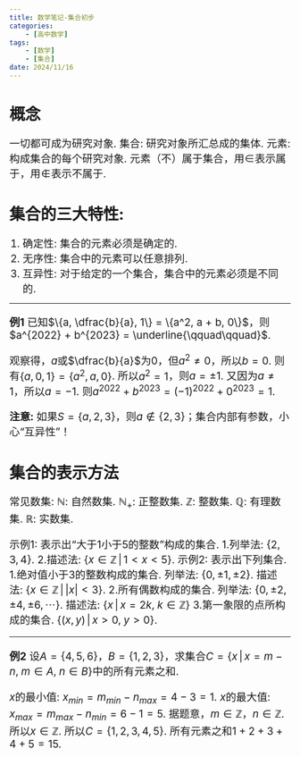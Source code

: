 ```yaml
---
title: 数学笔记-集合初步
categories:
    - [高中数学]
tags:
    - [数学]
    - [集合]
date: 2024/11/16
---
```

# 概念
一切都可成为研究对象.
集合: 研究对象所汇总成的集体.
元素: 构成集合的每个研究对象.
元素（不）属于集合，用$\in$表示属于，用$\notin$表示不属于.

# 集合的三大特性:
1. 确定性: 集合的元素必须是确定的.
2. 无序性: 集合中的元素可以任意排列.
3. 互异性: 对于给定的一个集合，集合中的元素必须是不同的.

---
**例1** 已知$\{a, \dfrac{b}{a}, 1\} = \{a^2, a + b, 0\}$，则$a^{2022} + b^{2023} = \underline{\qquad\qquad}$.

观察得，$a$或$\dfrac{b}{a}$为$0$，但$a^2 \neq 0$，所以$b = 0$.
则有$\{a, 0, 1\} = \{a^2, a, 0\}$.
所以$a^2 = 1$，则$a = \pm 1$.
又因为$a \neq 1$，所以$a = -1$.
则$a^{2022} + b^{2023} = (-1)^{2022} + 0^{2023} = 1$.

**注意:** 如果$S = \{a, 2, 3\}$，则$a \notin \{2, 3\}$；集合内部有参数，小心“互异性”！

# 集合的表示方法
常见数集:
$\mathbb{N}$: 自然数集.
$\mathbb{N_+}$: 正整数集.
$\mathbb{Z}$: 整数集.
$\mathbb{Q}$: 有理数集.
$\mathbb{R}$: 实数集.

示例1: 表示出“大于$1$小于$5$的整数”构成的集合.
1.列举法: $\{2, 3, 4\}$.
2.描述法: $\{x \in \mathbb{Z} \,|\, 1 < x < 5\}$.
示例2: 表示出下列集合.
1.绝对值小于$3$的整数构成的集合.
列举法: $\{0, \pm 1, \pm 2\}$.
描述法: $\{x \in \mathbb{Z} \,|\, \lvert x \rvert < 3\}$.
2.所有偶数构成的集合.
列举法: $\{0, \pm 2, \pm 4, \pm 6, \cdots\}$.
描述法: $\{x \,|\, x = 2k,\; k \in \mathbb{Z}\}$
3.第一象限的点所构成的集合.
$\{(x, y) \,|\, x > 0,\; y > 0\}$.

---
**例2** 设$A = \{4, 5, 6\}$，$B = \{1, 2, 3\}$，求集合$C = \{x \,|\, x = m - n,\; m \in A ,\; n \in B\}$中的所有元素之和.

$x$的最小值: $x_{min} = m_{min} - n_{max} = 4 - 3 = 1$.
$x$的最大值: $x_{max} = m_{max} - n_{min} = 6 - 1 = 5$.
据题意，$m \in \mathbb{Z}$，$n \in \mathbb{Z}$.
所以$x \in \mathbb{Z}$.
所以$C = \{1, 2, 3, 4, 5\}$.
所有元素之和$1 + 2 + 3 + 4 + 5 = 15$.
<style>
    p {font-size: 14pt;}
    li {font-size: 14pt;}
    center {font-size: 16pt;}
</style>